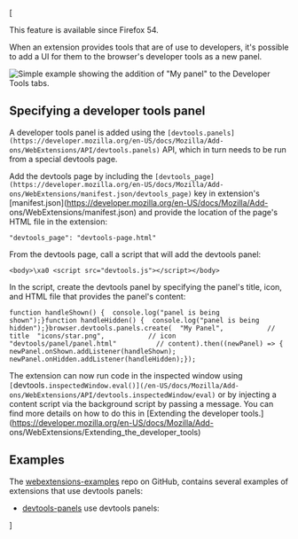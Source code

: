 [





This feature is available since Firefox 54.





When an extension provides tools that are of use to developers, it's possible
to add a UI for them to the browser's developer tools as a new panel.



![Simple example showing the addition of "My panel" to the Developer Tools
tabs.](https://mdn.mozillademos.org/files/15035/devtools_panel_example.png)



## Specifying a developer tools panel



A developer tools panel is added using the
`[devtools.panels](https://developer.mozilla.org/en-US/docs/Mozilla/Add-
ons/WebExtensions/API/devtools.panels)` API, which in turn needs to be run
from a special devtools page.



Add the devtools page by including the
`[devtools_page](https://developer.mozilla.org/en-US/docs/Mozilla/Add-
ons/WebExtensions/manifest.json/devtools_page)` key in extension's
[manifest.json](https://developer.mozilla.org/en-US/docs/Mozilla/Add-
ons/WebExtensions/manifest.json) and provide the location of the page's HTML
file in the extension:



    
    
    "devtools_page": "devtools-page.html"



From the devtools page, call a script that will add the devtools panel:



    
    
    <body>\xa0 <script src="devtools.js"></script></body>



In the script, create the devtools panel by specifying the panel's title,
icon, and HTML file that provides the panel's content:



    
    
    function handleShown() {  console.log("panel is being shown");}function handleHidden() {  console.log("panel is being hidden");}browser.devtools.panels.create(  "My Panel",           // title  "icons/star.png",           // icon  "devtools/panel/panel.html"          // content).then((newPanel) => {  newPanel.onShown.addListener(handleShown);  newPanel.onHidden.addListener(handleHidden);});



The extension can now run code in the inspected window using
`[`devtools`.inspectedWindow.eval()](/en-US/docs/Mozilla/Add-
ons/WebExtensions/API/devtools.inspectedWindow/eval)` or by injecting a
content script via the background script by passing a message. You can find
more details on how to do this in [Extending the developer
tools.](https://developer.mozilla.org/en-US/docs/Mozilla/Add-
ons/WebExtensions/Extending_the_developer_tools)



## Examples



The [webextensions-examples](https://github.com/mdn/webextensions-examples)
repo on GitHub, contains several examples of extensions that use devtools
panels:





  * [devtools-panels](https://github.com/mdn/webextensions-examples/blob/master/devtools-panels/) use devtools panels:


]

